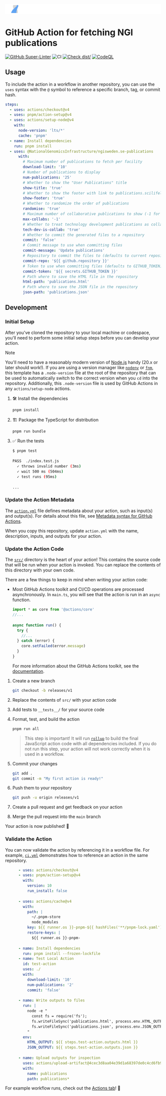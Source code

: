 ![ngi-publications](https://raw.githubusercontent.com/NationalGenomicsInfrastructure/ngi-firn/refs/heads/main/docs/images/repoheader.svg)

# GitHub Action for fetching NGI publications

[![GitHub Super-Linter](https://github.com/actions/typescript-action/actions/workflows/linter.yml/badge.svg)](https://github.com/super-linter/super-linter)
![CI](https://github.com/actions/typescript-action/actions/workflows/ci.yml/badge.svg)
[![Check dist/](https://github.com/actions/typescript-action/actions/workflows/check-dist.yml/badge.svg)](https://github.com/actions/typescript-action/actions/workflows/check-dist.yml)
[![CodeQL](https://github.com/actions/typescript-action/actions/workflows/codeql-analysis.yml/badge.svg)](https://github.com/actions/typescript-action/actions/workflows/codeql-analysis.yml)

## Usage

To include the action in a workflow in another repository, you can use the
`uses` syntax with the `@` symbol to reference a specific branch, tag, or commit
hash.

```yaml
steps:
  - uses: actions/checkout@v4
  - uses: pnpm/action-setup@v4
  - uses: actions/setup-node@v4
    with:
      node-version: 'lts/*'
      cache: 'pnpm'
  - name: Install dependencies
    run: pnpm install
  - uses: @NationalGenomicsInfrastructure/ngisweden.se-publications
      with:
        # Maximum number of publications to fetch per facility
        download-limit: '10'
        # Number of publications to display
        num-publications: '25'
        # Whether to show the "User Publications" title
        show-title: 'true'
        # Whether to show the footer with link to publications.scilifelab.se
        show-footer: 'true'
        # Whether to randomize the order of publications
        randomise: 'true'
        # Maximum number of collaborative publications to show (-1 for no limit)
        max-collabs: '-1'
        # Whether to treat technology development publications as collaborations
        tech-dev-is-collab: 'true'
        # Whether to commit the generated files to a repository
        commit: 'false'
        # Commit message to use when committing files
        commit-message: 'Update publications'
        # Repository to commit the files to (defaults to current repository)
        commit-repo: '${{ github.repository }}'
        # Token to use when committing files (defaults to GITHUB_TOKEN)
        commit-token: '${{ secrets.GITHUB_TOKEN }}'
        # Path where to save the HTML file in the repository
        html-path: 'publications.html'
        # Path where to save the JSON file in the repository
        json-path: 'publications.json'
```

## Development

### Initial Setup

After you've cloned the repository to your local machine or codespace, you'll
need to perform some initial setup steps before you can develop your action.

> [!NOTE]
>
> You'll need to have a reasonably modern version of
> [Node.js](https://nodejs.org) handy (20.x or later should work!). If you are
> using a version manager like [`nodenv`](https://github.com/nodenv/nodenv) or
> [`fnm`](https://github.com/Schniz/fnm), this template has a `.node-version`
> file at the root of the repository that can be used to automatically switch to
> the correct version when you `cd` into the repository. Additionally, this
> `.node-version` file is used by GitHub Actions in any `actions/setup-node`
> actions.

1. :hammer_and_wrench: Install the dependencies

   ```bash
   pnpm install
   ```

1. :building_construction: Package the TypeScript for distribution

   ```bash
   pnpm run bundle
   ```

1. :white_check_mark: Run the tests

   ```bash
   $ pnpm test

   PASS  ./index.test.js
     ✓ throws invalid number (3ms)
     ✓ wait 500 ms (504ms)
     ✓ test runs (95ms)

   ...
   ```

### Update the Action Metadata

The [`action.yml`](action.yml) file defines metadata about your action, such as
input(s) and output(s). For details about this file, see
[Metadata syntax for GitHub Actions](https://docs.github.com/en/actions/creating-actions/metadata-syntax-for-github-actions).

When you copy this repository, update `action.yml` with the name, description,
inputs, and outputs for your action.

### Update the Action Code

The [`src/`](./src/) directory is the heart of your action! This contains the
source code that will be run when your action is invoked. You can replace the
contents of this directory with your own code.

There are a few things to keep in mind when writing your action code:

- Most GitHub Actions toolkit and CI/CD operations are processed asynchronously.
  In `main.ts`, you will see that the action is run in an `async` function.

  ```javascript
  import * as core from '@actions/core'
  //...

  async function run() {
    try {
      //...
    } catch (error) {
      core.setFailed(error.message)
    }
  }
  ```

  For more information about the GitHub Actions toolkit, see the
  [documentation](https://github.com/actions/toolkit/blob/master/README.md).

1. Create a new branch

   ```bash
   git checkout -b releases/v1
   ```

1. Replace the contents of `src/` with your action code
1. Add tests to `__tests__/` for your source code
1. Format, test, and build the action

   ```bash
   pnpm run all
   ```

   > This step is important! It will run [`rollup`](https://rollupjs.org/) to
   > build the final JavaScript action code with all dependencies included. If
   > you do not run this step, your action will not work correctly when it is
   > used in a workflow.

1. Commit your changes

   ```bash
   git add .
   git commit -m "My first action is ready!"
   ```

1. Push them to your repository

   ```bash
   git push -u origin releases/v1
   ```

1. Create a pull request and get feedback on your action
1. Merge the pull request into the `main` branch

Your action is now published! :rocket:

### Validate the Action

You can now validate the action by referencing it in a workflow file. For
example, [`ci.yml`](./.github/workflows/ci.yml) demonstrates how to reference an
action in the same repository.

```yaml
      - uses: actions/checkout@v4
      - uses: pnpm/action-setup@v4
        with:
          version: 10
          run_install: false

      - uses: actions/cache@v4
        with:
          path: |
            ~/.pnpm-store
            node_modules
          key: ${{ runner.os }}-pnpm-${{ hashFiles('**/pnpm-lock.yaml') }}
          restore-keys: |
            ${{ runner.os }}-pnpm-

      - name: Install dependencies
        run: pnpm install --frozen-lockfile
      - name: Test Local Action
        id: test-action
        uses: ./
        with:
          download-limit: '10'
          num-publications: '2'
          commit: 'false'

      - name: Write outputs to files
        run: |
          node -e "
            const fs = require('fs');
            fs.writeFileSync('publications.html', process.env.HTML_OUTPUT);
            fs.writeFileSync('publications.json', process.env.JSON_OUTPUT);
          "
        env:
          HTML_OUTPUT: ${{ steps.test-action.outputs.html }}
          JSON_OUTPUT: ${{ steps.test-action.outputs.json }}

      - name: Upload outputs for inspection
        uses: actions/upload-artifact@4cec3d8aa04e39d1a68397de0c4cd6fb9dce8ec1 # v4
        with:
          name: publications
          path: publications*
```

For example workflow runs, check out the
[Actions tab](https://github.com/NationalGenomicsInfrastructure/ngisweden.se-publications/actions)! :rocket:

